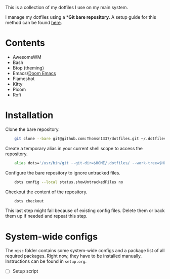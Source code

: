 This is a collection of my dotfiles I use on my main system.

I manage my dotfiles using a ***Git bare repository**. A setup guide for this method can be found [here](https://www.atlassian.com/git/tutorials/dotfiles).

# Contents

- AwesomeWM
- Bash
- Btop (theming)
- Emacs/[Doom Emacs](https://github.com/doomemacs/doomemacs)
- Flameshot
- Kitty
- Picom
- Rofi

# Installation

Clone the bare repository.

``` sh
    git clone --bare git@github.com:Thomsn1337/dotfiles.git ~/.dotfiles
```

Create a temporary alias in your current shell scope to access the repository.

``` sh
    alias dots='/usr/bin/git --git-dir=$HOME/.dotfiles/ --work-tree=$HOME'
```

Configure the bare repository to ignore untracked files.

``` sh
    dots config --local status.showUntrackedFiles no
```

Checkout the content of the repository.

``` sh
    dots checkout
```

This last step might fail because of existing config files. Delete them or back them up if needed and repeat this step.

# System-wide configs

The `misc` folder contains some system-wide configs and a package list of all required packages. Right now, they have to be installed manually. Instructions can be found in `setup.org`.

- [ ] Setup script
